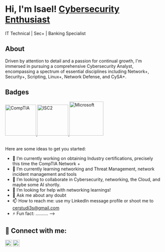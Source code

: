 
<h1>Hi, I'm Isael!  <a href="https://www.linkedin.com/in/isaelmelendezcastro/">Cybersecurity Enthusiast </a></h1 <h3> IT Technical | Sec+ | Banking Specialist </h3> 

<h2> About </h2>
  Driven by attention to detail and a passion for continual growth, I'm immersed in pursuing a comprehensive Cybersecurity Analyst, encompassing a spectrum of essential disciplines including Network+, Security+, Scripting, Linux+, Network Defense, and CySA+. 

<h2> Badges </h2>
<a href="https://www.credly.com/badges/6742cd33-a676-4667-a203-f079827f9426/public_url">
  <img src="https://i.imgur.com/oKuPNja.png" alt="CompTIA" width="100px">
</a>  

<a href="https://www.credly.com/badges/e8a1808c-6024-4b82-bc1c-c777fbcf1423">
  <img src="https://images.credly.com/size/340x340/images/9180921d-4a13-429e-9357-6f9706a554f0/image.png" alt="ISC2" width="100px">
</a>  
<a href="https://coursera.org/share/29bd5acb61789242bbc8d6ca83e28e05">
  <img src="https://i.imgur.com/beh2Fzt.png" alt="Microsoft" width="110px">
</a>  

<br />
<br />



Here are some ideas to get you started:

- 🔭 I’m currently working on obtaining Industry certifications, precisely this time the CompTIA Network +
- 🌱 I’m currently learning networking and Threat Management, network incident management and tools
- 👯 I’m looking to collaborate in Cybersecurity, networking, the Cloud, and maybe some AI shortly.
- 🤔 I’m looking for help with networking learnings!
- 💬 Ask me about any doubt 
- 📫 How to reach me: use my LinkedIn message profile or shoot me to cerstudi3s@gmail.com
- ⚡ Fun fact: ..........
-->

<b />
<h2> 🤳 Connect with me:</h2>

[<img align="left" alt="JoshMadakor | LinkedIn" width="22px" src="https://cdn.jsdelivr.net/npm/simple-icons@v3/icons/linkedin.svg" />][linkedin]
[<img align="left" alt="JoshMadakor | Instagram" width="22px" src="https://cdn.jsdelivr.net/npm/simple-icons@v3/icons/instagram.svg" />][instagram]

[instagram]: https://www.instagram.com/isael_mc/
[linkedin]: https://linkedin.com/in/isaelmelendezcastro
